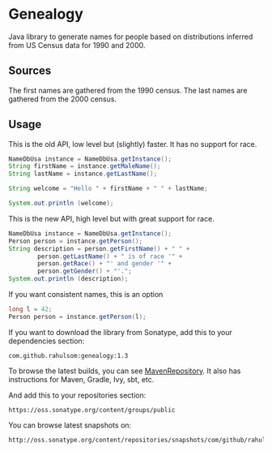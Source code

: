 # Genealogy

Java library to generate names for people based on distributions inferred from US Census data for 1990 and 2000.

## Sources

The first names are gathered from the 1990 census. The last names are gathered from the 2000 census.

## Usage

This is the old API, low level but (slightly) faster.
It has no support for race.

```java
NameDbUsa instance = NameDbUsa.getInstance();
String firstName = instance.getMaleName();
String lastName = instance.getLastName();

String welcome = "Hello " + firstName + " " + lastName;

System.out.println (welcome);
```

This is the new API, high level but with great support for race.

```java
NameDbUsa instance = NameDbUsa.getInstance();
Person person = instance.getPerson();
String description = person.getFirstName() + " " +
        person.getLastName() + " is of race '" +
        person.getRace() + "' and gender '" +
        person.getGender() + "'.";
System.out.println (description);
```

If you want consistent names, this is an option

```java
long l = 42;
Person person = instance.getPerson(l);
```

If you want to download the library from Sonatype, add this to your dependencies
section:

    com.github.rahulsom:genealogy:1.3

To browse the latest builds, you can see [MavenRepository](http://mvnrepository.com/artifact/com.github.rahulsom/genealogy). It also has instructions for Maven, Gradle, Ivy, sbt, etc.

And add this to your repositories section:

    https://oss.sonatype.org/content/groups/public

You can browse latest snapshots on:

    http://oss.sonatype.org/content/repositories/snapshots/com/github/rahulsom/genealogy/
